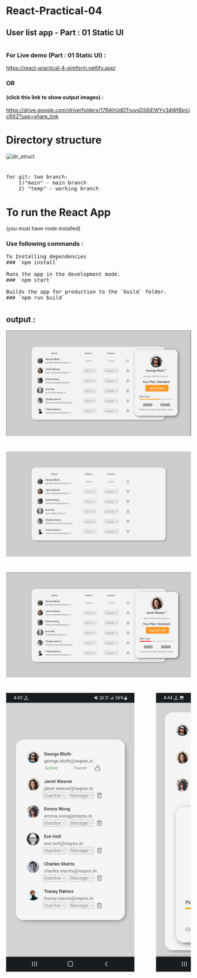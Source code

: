 # React-Practical-04 
## User list app - Part : 01 Static UI 

#

### For Live demo (Part : 01 Static UI) : 
https://react-practical-4-simform.netlify.app/

### OR

#### (click this link to show output images) : 
https://drive.google.com/drive/folders/17RAhUdDTruysDS6iEWYy34WtBjnUcRXZ?usp=share_link
#

# Directory structure
![dir_struct](https://user-images.githubusercontent.com/60025285/231443590-02cfb2e8-046d-4fdf-9362-9e2c9ec7abea.png)



#

<pre>
for git: two branch:
    1)"main" - main branch 
    2) "temp" - working branch
</pre>
#

# To run the React App 

(you must have node installed)

### Use following commands :

<pre>
To Installing dependencies
### `npm install`

Runs the app in the development mode.
### `npm start`

Builds the app for production to the `build` folder.
### `npm run build`
</pre>
#

#

## output :
<img src="https://github.com/chetankochiyaniya/React-Practical-04/blob/ca19c0b6be15e911a6575b8e8250141a71136a47/output/lg-screen-hover-2.png" alt="Practical Output Image" >

#

<img src="https://github.com/chetankochiyaniya/React-Practical-04/blob/ca19c0b6be15e911a6575b8e8250141a71136a47/output/lg-screen-home.png" alt="Practical Output Image" >

#

<img src="https://github.com/chetankochiyaniya/React-Practical-04/blob/ca19c0b6be15e911a6575b8e8250141a71136a47/output/lg-screen-hover.png" alt="Practical Output Image" >

#

<pre>
<img src="https://github.com/chetankochiyaniya/React-Practical-04/blob/ca19c0b6be15e911a6575b8e8250141a71136a47/output/sm-screen-home.jpg" alt="Practical Output Image" width="350px" />       <img src="https://github.com/chetankochiyaniya/React-Practical-04/blob/ca19c0b6be15e911a6575b8e8250141a71136a47/output/sm-screen-touch.jpg" width="350px" alt="Practical Output Image"/>
</pre>
